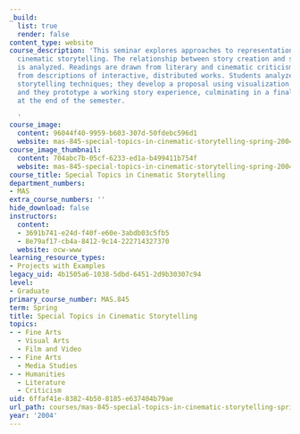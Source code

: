 ```yaml
---
_build:
  list: true
  render: false
content_type: website
course_description: 'This seminar explores approaches to representation for distributed
  cinematic storytelling. The relationship between story creation and story appreciation
  is analyzed. Readings are drawn from literary and cinematic criticism, as well as
  from descriptions of interactive, distributed works. Students analyze a range of
  storytelling techniques; they develop a proposal using visualization techniques;
  and they prototype a working story experience, culminating in a final project displayed
  at the end of the semester.

  '
course_image:
  content: 96044f40-9959-b603-307d-50fdebc596d1
  website: mas-845-special-topics-in-cinematic-storytelling-spring-2004
course_image_thumbnail:
  content: 704abc7b-05cf-6233-ed1a-b499411b754f
  website: mas-845-special-topics-in-cinematic-storytelling-spring-2004
course_title: Special Topics in Cinematic Storytelling
department_numbers:
- MAS
extra_course_numbers: ''
hide_download: false
instructors:
  content:
  - 3691b741-e24d-f40f-e60e-3abdb03c5fb5
  - 8e79af17-cb4a-8412-9c14-222714327370
  website: ocw-www
learning_resource_types:
- Projects with Examples
legacy_uid: 4b1505a6-1038-5dbd-6451-2d9b30307c94
level:
- Graduate
primary_course_number: MAS.845
term: Spring
title: Special Topics in Cinematic Storytelling
topics:
- - Fine Arts
  - Visual Arts
  - Film and Video
- - Fine Arts
  - Media Studies
- - Humanities
  - Literature
  - Criticism
uid: 6ffaf41e-8382-4b50-8185-e637404b79ae
url_path: courses/mas-845-special-topics-in-cinematic-storytelling-spring-2004
year: '2004'
---
```

